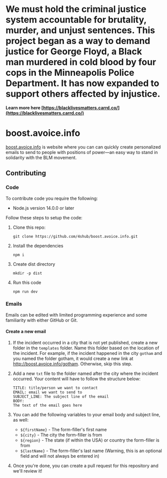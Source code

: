 # We must hold the criminal justice system accountable for brutality, murder, and unjust sentences. This project began as a way to demand justice for George Floyd, a Black man murdered in cold blood by four cops in the Minneapolis Police Department. It has now expanded to support others affected by injustice.

**Learn more here [https://blacklivesmatters.carrd.co/](https://blacklivesmatters.carrd.co/)**



# boost.avoice.info

[boost.avoice.info](https://boost.avoice.info/) is website where you can can quickly create personalized emails to send to people with positions of power—an easy way to stand in solidarity with the BLM movement.

## Contributing

### Code

To contribute code you require the following:

-   Node.js version 14.0.0 or later

Follow these steps to setup the code:

1. Clone this repo:

    ```
    git clone https://github.com/4shub/boost.avoice.info.git
    ```

1. Install the dependencies

    ```
    npm i
    ```
   
1. Create dist directory

   ```
   mkdir -p dist
   ```

1. Run this code
    ```
    npm run dev
    ```

### Emails

Emails can be edited with limited programming experience and some familiarity with either GitHub or Git.

#### Create a new email

1.  If the incident occurred in a city that is not yet published, create a new folder in the `templates` folder. Name this folder based on the location of the incident. For example, if the incident happened in the city `gotham` and you named the folder gotham, it would create a new link at http://boost.avoice.info/gotham. Otherwise, skip this step.
2.  Add a new `txt` file to the folder named after the city where the incident occurred. Your content will have to follow the structure below:

    ```
    TITLE: title/person we want to contact
    EMAIL: email we want to send to
    SUBJECT_LINE: The subject line of the email
    BODY:
    The text of the email goes here
    ```

3.  You can add the following variables to your email body and subject line, as well:
    -   `${firstName}` - The form-filler's first name
    -   `${city}` - The city the form-filler is from
    -   `${region}` - The state (if within the USA) or country the form-filler is from
    -   `${lastName}` - The form-filler's last name (Warning, this is an optional field and will not always be entered in)
4.  Once you're done, you can create a pull request for this repository and we'll review it!
